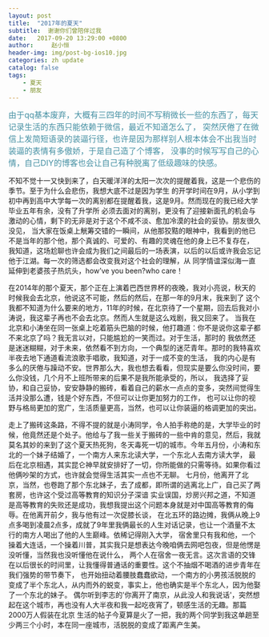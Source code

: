 ```yaml
---
layout: post
title:  "2017年的夏天"
subtitle:  谢谢你们曾陪伴过我
date:   2017-09-20 13:29:00 +0800
author:     赵小恒
header-img: img/post-bg-ios10.jpg
categories: zh update
catalog: false
tags:
    - 夏天
    - 朋友	
---
```

>
<font color="#4590a3" size = "3px">
由于qq基本废弃，大概有三四年的时间不写稍微长一些的东西了，每天记录生活的东西只能依赖于微信，最近不知道怎么了，
突然厌倦了在微信上发简短语录的装逼行径，也许是因为那样别人根本体会不出我当时装逼的表情有多傲娇，于是自己造了个博客，
没事的时候写写自己的心情，自己DIY的博客也会让自己有种脱离了低级趣味的快感。</font>  
  
不知不觉十一又快到来了，白天暖洋洋的太阳一次次的提醒着我，这是一个悲伤的季节。至于为什么会悲伤，我想大底不过是因为学生
的开学时间在9月，从小学到初中再到高中大学每一次的离别都在提醒着我，这是9月。然而现在的我已经大学毕业五年有余，没有了升学所
必须去面对的离别，更没有了迎接新面孔的机会与激动的心情，剩下的无非是对于这个不咸不淡、愈加冷漠的社会的妥协。朋友很久没见，
当大家在饭桌上觥筹交错的一瞬间，从他那狡黠的眼神中，我看到的他已不是当年的那个他，那个真诚的、可爱的、有趣的灵魂在他的身上已不复存在，
我知道，这场尬聊也许会成为我们之间最后的一场表演，以后的以后或许我会忘记他于江湖。每一次的筛选都会改变我对这个社会的理解，从
同学情谊深似海一直延伸到老婆孩子热炕头，how’ve you been?who care！  

在2014年的那个夏天，那个正在上演着巴西世界杯的夜晚，我对小亮说，秋天的时候我会去北京，他说这不可能，然后的然后，在那一年的9月末，我来到了
这个我都不知道为什么要来的地方，11年的时候，在北京待了一个星期，回去后我对小涛说，我这辈子再也不会去北京。然而人生就是这么戏剧，我又回来了。
当我在北京和小涛坐在同一张桌上吃着筋头巴脑的时候，他打趣道：你不是说你这辈子都不来北京了吗？我无言以对，只能尴尬的一笑而过。对于生活，那时的
我依然还是迷迷糊糊，对于未来，依然看不到方向，一个典型的迷茫青年。那时的我特喜欢半夜去地下通道看流浪歌手唱歌，我知道，对于一成不变的生活，
我的内心是有多么的厌倦与躁动不安。世界那么大，我也想去看看，但现实是要么你没时间，要么你没钱，几个月不上班所带来的后果不是我所能承受的，所以，
我选择了妥协，和自己妥协，安安静静的搬砖，看着自己的薪水一点点的变多，突然间觉得生活并没那么遭，钱是个好东西，不但可以让你更加努力的工作，
也可以让你的视野与格局更加的宽广，生活质量更高，当然，也可以让你装逼的格调更加的突出。  

走上了搬砖这条路，不得不提的就是小涛同学，令人拍手称绝的是，大学毕业的时候，他竟然还是个处子。他给与了我一些关于搬砖的一些中肯的意见，然后，我就
莫名其妙的来到了这个夏天热死狗，冬天毒死一切的城市。今年五月份，小涛和东北的一个妹子结婚了，一个南方人来东北读大学，一个东北人去南方读大学，
最后在北京相遇，其实昆仑神早就安排好了一切，你所能做的只需等待。如果你看过他俩吵架的方式，也许就会觉得生活其实一点也不无聊。
七月份，他离开了北京，当然，也卷跑了那个东北妹子，去了成都，即所谓的逃离北上广，自己买了两套房，也许这个受过高等教育的知识分子深谙
实业误国，炒房兴邦之道，不知道是高等教育的失败还是成功，我想我提出这个问题本身就是对中国高等教育的侮辱。在他离开前夕，我与他有过一次促膝长谈，
在北五环的路边摊，我俩从晚上9点多喝到凌晨2点多，成就了9年里我俩最长的人生对话记录，也让一个酒量不太行的南方人喝出了他的人生巅峰。依稀记得刚入大学，
宿舍里只有我和他，一个操着大连话，一个操着川普，其实我只是想表达今晚咱俩去网吧包夜，但是他愣是没听懂，当然我也没听懂他在说什么，
两个人在宿舍一夜无言。这次言语的交锋在以后很长的时间里，让我懂得普通话的重要性。这个不抽烟不喝酒的进步青年在我们强势的带节奏下，
也开始扭动着腰肢蠢蠢欲动，一个南方的小男孩活脱脱的变成了半个东北人，从内而外的蜕变，事实上，他也确实是半个东北人，因为他娶了一个东北的妹子。
偶尔听到李志的'你离开了南京，从此没人和我说话'，突然想起在这个城市，再也没有人大半夜和我一起吃夜宵了，顿感生活的无趣。那篇2000万人假装在北京
生活的帖子今夏算是火了一把，我的两个同学到我这单趟至少两三个小时，本在同一座城市，活脱脱的变成了距离产生美。


